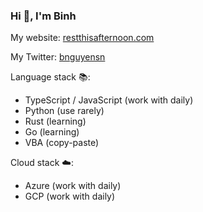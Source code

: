 ### Hi 👋, I'm Binh

My website: [restthisafternoon.com](https://restthisafternoon.com)

My Twitter: [bnguyensn](https://twitter.com/bnguyensn)

Language stack 📚:
- TypeScript / JavaScript (work with daily)
- Python (use rarely)
- Rust (learning)
- Go (learning)
- VBA (copy-paste)

Cloud stack ☁️:
- Azure (work with daily)
- GCP (work with daily)
